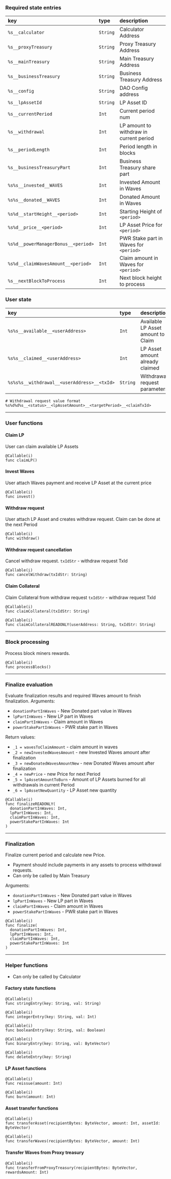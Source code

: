 ### Required state entries

| key                                 | type     | description                             |
| :---------------------------------- | :------- | :-------------------------------------- |
| `%s__calculator`                    | `String` | Calculator Address                      |
| `%s__proxyTreasury`                 | `String` | Proxy Treasury Address                  |
| `%s__mainTreasury`                  | `String` | Main Treasury Address                   |
| `%s__businessTreasury`              | `String` | Business Treasury Address               |
| `%s__config`                        | `String` | DAO Config address                      |
| `%s__lpAssetId`                     | `String` | LP Asset ID                             |
| `%s__currentPeriod`                 | `Int`    | Current period num                      |
| `%s__withdrawal`                    | `Int`    | LP amount to withdraw in current period |
| `%s__periodLength`                  | `Int`    | Period length in blocks                 |
| `%s__businessTreasuryPart`          | `Int`    | Business Treasury share part            |
| `%s%s__invested__WAVES`             | `Int`    | Invested Amount in Waves                |
| `%s%s__donated__WAVES`              | `Int`    | Donated Amount in Waves                 |
| `%s%d__startHeight__<period>`       | `Int`    | Starting Height of `<period>`           |
| `%s%d__price__<period>`             | `Int`    | LP Asset Price for `<period>`           |
| `%s%d__powerManagerBonus__<period>` | `Int`    | PWR Stake part in Waves for `<period>`  |
| `%s%d__claimWavesAmount__<period>`  | `Int`    | Claim amount in Waves for  `<period>`   |
| `%s__nextBlockToProcess`            | `Int`    | Next block height to process            |

### User state

| key                                         | type     | description                        |
| :------------------------------------------ | :------- | :--------------------------------- |
| `%s%s__available__<userAddress>`            | `Int`    | Available LP Asset amount to Claim |
| `%s%s__claimed__<userAddress>`              | `Int`    | LP Asset amount already claimed    |
| `%s%s%s__withdrawal__<userAddress>__<txId>` | `String` | Withdrawal request parameters      |

```
# Withdrawal request value format
%s%d%d%s__<status>__<lpAssetAmount>__<targetPeriod>__<claimTxId>
```

---

### User functions

#### Claim LP

User can claim available LP Assets

```
@Callable(i)
func claimLP()
```
#### Invest Waves

User attach Waves payment and receive LP Asset at the current price

```
@Callable(i)
func invest()
```

#### Withdraw request

User attach LP Asset and creates withdraw request.
Claim can be done at the next Period

```
@Callable(i)
func withdraw()
```

#### Withdraw request cancellation

Cancel withdraw request. 
`txIdStr` - withdraw request TxId

```
@Callable(i)
func cancelWithdraw(txIdStr: String)
```

#### Claim Collateral

Claim Collateral from withdraw request 
`txIdStr` - withdraw request TxId

```
@Callable(i)
func claimCollateral(txIdStr: String)
```

```
@Callable(i)
func claimCollateralREADONLY(userAddress: String, txIdStr: String)
```

---

### Block processing

Process block miners rewards.

```
@Callable(i)
func processBlocks()
```

---

### Finalize evaluation
Evaluate finalization results and required Waves amount to finish finalization.
Arguments:
- `donationPartInWaves` - New Donated part value in Waves
- `lpPartInWaves` - New LP part in Waves
- `claimPartInWaves` - Claim amount in Waves
- `powerStakePartInWaves` - PWR stake part in Waves

Return values:
- `_1 = wavesToClaimAmount` - claim amount in waves
- `_2 = newInvestedWavesAmount` - new Invested Waves amount after finalization
- `_3 = newDonatedWavesAmountNew` - new Donated Waves amount after finalization
- `_4 = newPrice` - new Price for next Period
- `_5 = lpAssetAmountToBurn` - Amount of LP Assets burned for all withdrawals in current Period
- `_6 = lpAssetNewQuantity` - LP Asset new quantity

```
@Callable(i)
func finalizeREADONLY(
  donationPartInWaves: Int,
  lpPartInWaves: Int,
  claimPartInWaves: Int,
  powerStakePartInWaves: Int
)
```

---

### Finalization

Finalize current period and calculate new Price. 
- Payment should include payments in any assets to process withdrawal requests.
- Can only be called by Main Treasury

Arguments:
- `donationPartInWaves` - New Donated part value in Waves
- `lpPartInWaves` - New LP part in Waves
- `claimPartInWaves` - Claim amount in Waves
- `powerStakePartInWaves` - PWR stake part in Waves

```
@Callable(i)
func finalize(
  donationPartInWaves: Int,
  lpPartInWaves: Int,
  claimPartInWaves: Int,
  powerStakePartInWaves: Int
)
```

---

### Helper functions

- Can only be called by Calculator

#### Factory state functions

```
@Callable(i)
func stringEntry(key: String, val: String)

@Callable(i)
func integerEntry(key: String, val: Int)

@Callable(i)
func booleanEntry(key: String, val: Boolean)

@Callable(i)
func binaryEntry(key: String, val: ByteVector)

@Callable(i)
func deleteEntry(key: String)
```

#### LP Asset functions

```
@Callable(i)
func reissue(amount: Int)

@Callable(i)
func burn(amount: Int)
```

#### Asset transfer functions

```
@Callable(i)
func transferAsset(recipientBytes: ByteVector, amount: Int, assetId: ByteVector)

@Callable(i)
func transferWaves(recipientBytes: ByteVector, amount: Int)
```

#### Transfer Waves from Proxy treasury

```
@Callable(i)
func transferFromProxyTreasury(recipientBytes: ByteVector, rewardsAmount: Int)
```
